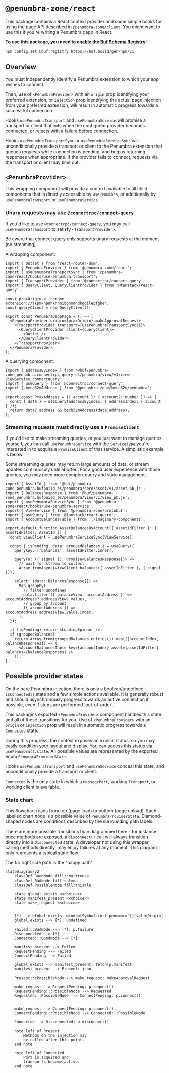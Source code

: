 # `@penumbra-zone/react`

This package contains a React context provider and some simple hooks for using
the page API described in `@penumbra-zone/client`. You might want to use this if
you're writing a Penumbra dapp in React.

**To use this package, you need to [enable the Buf Schema Registry](https://buf.build/docs/bsr/generated-sdks/npm):**

```sh
npm config set @buf:registry https://buf.build/gen/npm/v1
```

## Overview

You must independently identify a Penumbra extension to which your app wishes to
connect.

Then, use of `<PenumbraProvider>` with an `origin` prop identifying your
preferred extension, or `injection` prop identifying the actual page injection
from your preferred extension, will result in automatic progress towards a
successful connection.

Hooks `usePenumbraTransport` and `usePenumbraService` will promise a transport
or client that inits when the configured provider becomes connected, or rejects
with a failure before connection.

Hooks `usePenumbraTransportSync` or `usePenumbraServiceSync` will
unconditionally provide a transport or client to the Penumbra extension that
queues requests while connection is pending, and begins returning responses when
appropriate. If the provider fails to connect, requests via the transport or
client may time out.

## `<PenumbraProvider>`

This wrapping component will provide a context available to all child components
that is directly accessible by `usePenumbra`, or additionally by
`usePenumbraTransport` or `usePenumbraService`.

### Unary requests may use `@connectrpc/connect-query`

If you'd like to use `@connectrpc/connect-query`, you may call
`usePenumbraTransport` to satisfy `<TransportProvider>`.

Be aware that connect query only supports unary requests at the moment (no
streaming).

A wrapping component:

```tsx
import { Outlet } from 'react-router-dom';
import { PenumbraProvider } from '@penumbra-zone/react';
import { usePenumbraTransportSync } from '@penumbra-zone/react/hooks/use-penumbra-transport';
import { TransportProvider } from '@connectrpc/connect-query';
import { QueryClient, QueryClientProvider } from '@tanstack/react-query';

const praxOrigin = 'chrome-extension://lkpmkhpnhknhmibgnmmhdhgdilepfghe';
const queryClient = new QueryClient();

export const PenumbraDappPage = () => (
  <PenumbraProvider origin={praxOrigin} makeApprovalRequest>
    <TransportProvider transport={usePenumbraTransportSync()}>
      <QueryClientProvider client={queryClient}>
        <Outlet />
      </QueryClientProvider>
    </TransportProvider>
  </PenumbraProvider>
);
```

A querying component:

```tsx
import { addressByIndex } from '@buf/penumbra-zone_penumbra.connectrpc_query-es/penumbra/view/v1/view-ViewService_connectquery';
import { useQuery } from '@connectrpc/connect-query';
import { bech32mAddress } from '@penumbra-zone/bech32m/penumbra';

export const PraxAddress = ({ account }: { account?: number }) => {
  const { data } = useQuery(addressByIndex, { addressIndex: { account } });
  return data?.address && bech32mAddress(data.address);
};
```

### Streaming requests must directly use a `PromiseClient`

If you'd like to make streaming queries, or you just want to manage queries
yourself, you can call `usePenumbraService` with the `ServiceType` you're
interested in to acquire a `PromiseClient` of that service. A simplistic example
is below.

Some streaming queries may return large amounts of data, or stream updates
continuosuly until aborted. For a good user experience with those queries, you
may need more complex query and state management.

```tsx
import { AssetId } from '@buf/penumbra-zone_penumbra.bufbuild_es/penumbra/core/asset/v1/asset_pb.js';
import { BalancesResponse } from '@buf/penumbra-zone_penumbra.bufbuild_es/penumbra/view/v1/view_pb.js';
import { usePenumbraServiceSync } from '@penumbra-zone/react/hooks/use-penumbra-service';
import { ViewService } from '@penumbra-zone/protobuf';
import { useQuery } from '@tanstack/react-query';
import { AccountBalancesTable } from './imaginary-components';

export default function AssetBalancesByAccount({ assetIdFilter }: { assetIdFilter: AssetId }) {
  const viewClient = usePenumbraServiceSync(ViewService);

  const { isPending, data: groupedBalances } = useQuery({
    queryKey: ['balances', assetIdFilter.inner],

    queryFn: ({ signal }): Promise<BalancesResponse[]> =>
      // wait for stream to collect
      Array.fromAsync(viewClient.balances({ assetIdFilter }, { signal })),

    select: (data: BalancesResponse[]) =>
      Map.groupBy(
        // filter undefined
        data.filter(({ balanceView, accountAddress }) => accountAddress?.addressView?.value),
        // group by account
        ({ accountAddress }) => accountAddress.addressView.value.index,
      ),
  });

  if (isPending) return <LoadingSpinner />;
  if (groupedBalances)
    return Array.from(groupedBalances.entries()).map(([accountIndex, balanceResponses]) => (
      <AccountBalancesTable key={accountIndex} asset={assetIdFilter} balances={balanceResponses} />
    ));
}
```

## Possible provider states

On the bare Penumbra injection, there is only a boolean/undefined
`isConnected()` state and a few simple actions available. It is generally robust
and should asynchronously progress towards an active connection if possible,
even if steps are performed 'out-of-order'.

This package's exported `<PenumbraProvider>` component handles this state and
all of these transitions for you. Use of `<PenumbraProvider>` with an `origin`
or `injection` prop will result in automatic progress towards a `Connected`
state.

During this progress, the context exposes an explicit status, so you may easily
condition your layout and display. You can access this status via
`usePenumbra().state`. All possible values are represented by the exported enum
`PenumbraProviderState`.

Hooks `usePenumbraTransport` and `usePenumbraService` conceal this state, and
unconditionally provide a transport or client.

`Connected` is the only state in which a `MessagePort`, working `Transport`, or
working client is available.

### State chart

This flowchart reads from top (page load) to bottom (page unload). Each labelled
chart node is a possible value of `PenumbraProviderState`. Diamond-shaped nodes
are conditions described by the surrounding path labels.

There are more possible transitions than diagrammed here - for instance once
methods are exposed, a `disconnect()` call will always transition directly into
a `Disconnected` state. A developer not using this wrapper, calling methods
directly, may enjoy failures at any moment. This diagram only represents a
typical state flow.

The far right side path is the "happy path".

```mermaid
stateDiagram-v2
    classDef GoodNode fill:chartreuse
    classDef BadNode fill:salmon
    classDef PossibleNode fill:thistle

    state global_exists <<choice>>
    state manifest_present <<choice>>
    state make_request <<choice>>


    [*] --> global_exists: window[Symbol.for('penumbra')][validOrigin]
    global_exists --> [*]: undefined

    Failed:::BadNode --> [*]: p.failure
    Disconnected --> [*]
    Connected:::GoodNode --> [*]

    manifest_present --> Failed
    RequestPending --> Failed
    ConnectPending --> Failed

    global_exists --> manifest_present: fetch(p.manifest)
    manifest_present --> Present: json

    Present:::PossibleNode --> make_request: makeApprovalRequest

    make_request --> RequestPending: p.request()
    RequestPending:::PossibleNode --> Requested
    Requested:::PossibleNode --> ConnectPending: p.connect()


    make_request --> ConnectPending: p.connect()
    ConnectPending:::PossibleNode --> Connected:::PossibleNode

    Connected --> Disconnected: p.disconnect()

    note left of Present
        Methods on the injection may
        be called after this point.
    end note

    note left of Connected
        Port is acquired and
        transports become active.
    end note
```
